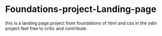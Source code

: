 # Foundations-project-Landing-page
this is a landing page project from foundations of html and css in the odin project.feel free to critic and contribute.
